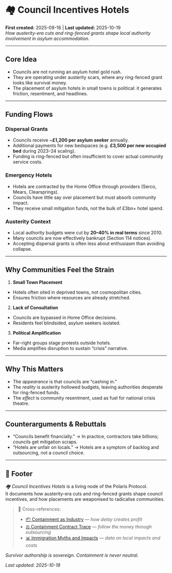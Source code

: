 # 🏘️ Council Incentives Hotels  
**First created:** 2025-09-16 | **Last updated:** 2025-10-19  
*How austerity-era cuts and ring-fenced grants shape local authority involvement in asylum accommodation.*  

---

## Core Idea  
- Councils are not running an asylum hotel gold rush.  
- They are operating under austerity scars, where any ring-fenced grant looks like survival money.  
- The placement of asylum hotels in small towns is political: it generates friction, resentment, and headlines.  

---

## Funding Flows  

### Dispersal Grants  
- Councils receive ~**£1,200 per asylum seeker** annually.  
- Additional payments for new bedspaces (e.g. **£3,500 per new occupied bed** during 2023–24 scaling).  
- Funding is ring-fenced but often insufficient to cover actual community service costs.  

### Emergency Hotels  
- Hotels are contracted by the Home Office through providers (Serco, Mears, Clearsprings).  
- Councils have little say over placement but must absorb community impact.  
- They receive small mitigation funds, not the bulk of £3bn+ hotel spend.  

### Austerity Context  
- Local authority budgets were cut by **20–40% in real terms** since 2010.  
- Many councils are now effectively bankrupt (Section 114 notices).  
- Accepting dispersal grants is often less about enthusiasm than avoiding collapse.  

---

## Why Communities Feel the Strain  

1. **Small Town Placement**  
- Hotels often sited in deprived towns, not cosmopolitan cities.  
- Ensures friction where resources are already stretched.  

2. **Lack of Consultation**  
- Councils are bypassed in Home Office decisions.  
- Residents feel blindsided, asylum seekers isolated.  

3. **Political Amplification**  
- Far-right groups stage protests outside hotels.  
- Media amplifies disruption to sustain “crisis” narrative.  

---

## Why This Matters  
- The *appearance* is that councils are “cashing in.”  
- The *reality* is austerity hollowed budgets, leaving authorities desperate for ring-fenced funds.  
- The *effect* is community resentment, used as fuel for national crisis theatre.  

---

## Counterarguments & Rebuttals  
- “Councils benefit financially.” → In practice, contractors take billions; councils get mitigation scraps.  
- “Hotels are unfair on locals.” → Hotels are a symptom of backlog and outsourcing, not a council choice.  

---

## 🏮 Footer  

*🏘️ Council Incentives Hotels* is a living node of the Polaris Protocol.  
It documents how austerity-era cuts and ring-fenced grants shape council incentives, and how placements are weaponised to radicalise communities.  

> 📡 Cross-references:
> 
> - [📦 Containment as Industry](./📦_containment_as_industry.md) — *how delay creates profit*  
> - [⚖️ Containment Contract Trace](./⚖️_containment_contract_trace.md) — *follow the money through outsourcing*  
> - [📊 Immigration Myths and Impacts](./📊_immigration_myths_and_impacts.md) — *data on local impacts and costs*  

*Survivor authorship is sovereign. Containment is never neutral.*  

_Last updated: 2025-10-19_
